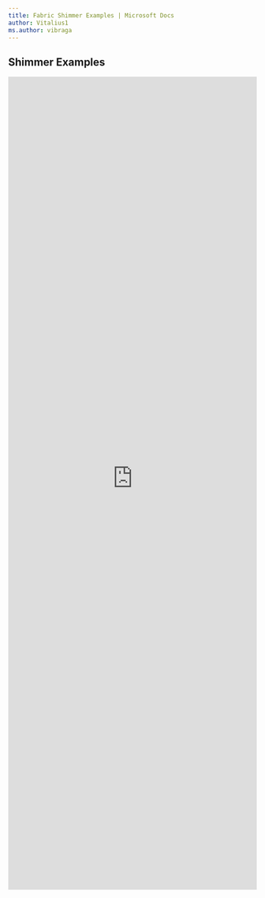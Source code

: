 ```yaml
---
title: Fabric Shimmer Examples | Microsoft Docs
author: Vitalius1
ms.author: vibraga
---
```


## Shimmer Examples

<iframe 
    title='Shimmer Examples'
    src='https://fabricweb.z5.web.core.windows.net/pr-deploy-site/refs/heads/master/fabric-website-resources/dist/index.html#/examples/shimmer?docsExample=true'
    frameborder='no'
    height='1650'
    style='width: 100%;'
>